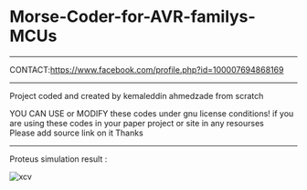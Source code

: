 # Morse-Coder-for-AVR-familys-MCUs
*************************************************************************
CONTACT:https://www.facebook.com/profile.php?id=100007694868169
*************************************************************************
 Project coded and created by kemaleddin ahmedzade from scratch 
 
 YOU CAN  USE or MODIFY these codes under gnu license conditions!
 if you are using these codes in your paper project or site in any resourses  
 Please add source link on it 
 Thanks

*************************************************
Proteus simulation result :

![xcv](https://user-images.githubusercontent.com/39130214/44625698-259aa080-a918-11e8-93b5-d95d29b73a55.gif)
